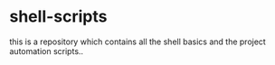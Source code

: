 # shell-scripts
this is a repository which contains all the shell basics and the project automation scripts..